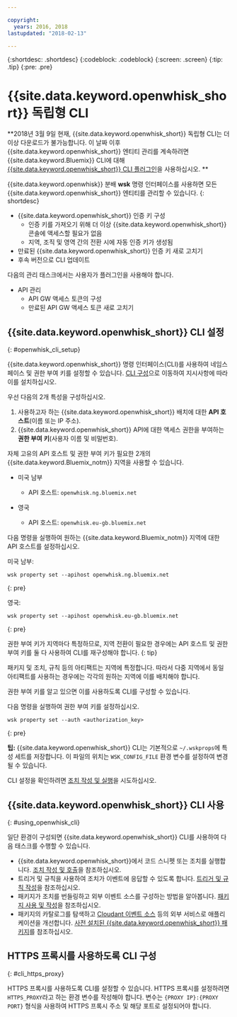 ```yaml
---

copyright:
  years: 2016, 2018
lastupdated: "2018-02-13"

---
```


{:shortdesc: .shortdesc}
{:codeblock: .codeblock}
{:screen: .screen}
{:tip: .tip}
{:pre: .pre}

# {{site.data.keyword.openwhisk_short}} 독립형 CLI

**2018년 3월 9일 현재, {{site.data.keyword.openwhisk_short}} 독립형 CLI는 더 이상 다운로드가 불가능합니다. 이 날짜 이후 {{site.data.keyword.openwhisk_short}} 엔티티 관리를 계속하려면 {{site.data.keyword.Bluemix}} CLI에 대해 [{{site.data.keyword.openwhisk_short}} CLI 플러그인](./bluemix_cli.html)을 사용하십시오. **

{{site.data.keyword.openwhisk}} 분배 **wsk** 명령 인터페이스를 사용하면 모든 {{site.data.keyword.openwhisk_short}} 엔티티를 관리할 수 있습니다.
{: shortdesc}

<!--
This service is deprecated: All instances of this service are deprecated. Existing instances can be used until 09 December 2016. For more information, see the [deprecation announcement blog](http://www.com){: new_window}.
{:deprecated}

IBM recommends that you use the new [{{site.data.keyword.openwhisk_short}} plug-in for the {{site.data.keyword.Bluemix_notm}} CLI](./bluemix_cli.html) to manage {{site.data.keyword.openwhisk_short}} entities. The following management tasks are easier if you use the plugin.
{: tip}
-->

* {{site.data.keyword.openwhisk_short}} 인증 키 구성
  * 인증 키를 가져오기 위해 더 이상 {{site.data.keyword.openwhisk_short}} 콘솔에 액세스할 필요가 없음
  * 지역, 조직 및 영역 간의 전환 시에 자동 인증 키가 생성됨
* 만료된 {{site.data.keyword.openwhisk_short}} 인증 키 새로 고치기
* 후속 버전으로 CLI 업데이트


다음의 관리 태스크에서는 사용자가 플러그인을 사용해야 합니다. 

* API 관리
  * API GW 액세스 토큰의 구성
  * 만료된 API GW 액세스 토큰 새로 고치기

## {{site.data.keyword.openwhisk_short}} CLI 설정 
{: #openwhisk_cli_setup}

{{site.data.keyword.openwhisk_short}} 명령 인터페이스(CLI)를 사용하여 네임스페이스 및 권한 부여 키를 설정할 수 있습니다. [CLI 구성](https://console.bluemix.net/openwhisk/cli?loadWsk=true)으로 이동하여 지시사항에 따라 이를 설치하십시오.


우선 다음의 2개 특성을 구성하십시오. 

1. 사용하고자 하는 {{site.data.keyword.openwhisk_short}} 배치에 대한 **API 호스트**(이름 또는 IP 주소). 
2. {{site.data.keyword.openwhisk_short}} API에 대한 액세스 권한을 부여하는 **권한 부여 키**(사용자 이름 및 비밀번호). 

자체 고유의 API 호스트 및 권한 부여 키가 필요한 2개의 {{site.data.keyword.Bluemix_notm}} 지역을 사용할 수 있습니다. 

* 미국 남부
  * API 호스트: `openwhisk.ng.bluemix.net`

* 영국
  * API 호스트: `openwhisk.eu-gb.bluemix.net`

다음 명령을 실행하여 원하는 {{site.data.keyword.Bluemix_notm}} 지역에 대한 API 호스트를 설정하십시오. 

미국 남부:
```
wsk property set --apihost openwhisk.ng.bluemix.net
```
{: pre} 

영국:
```
wsk property set --apihost openwhisk.eu-gb.bluemix.net
```
{: pre}

권한 부여 키가 지역마다 특정하므로, 지역 전환이 필요한 경우에는 API 호스트 및 권한 부여 키를 둘 다 사용하여 CLI를 재구성해야 합니다.
{: tip}

패키지 및 조치, 규칙 등의 아티팩트는 지역에 특정합니다. 따라서 다중 지역에서 동일 아티팩트를 사용하는 경우에는 각각의 원하는 지역에 이를 배치해야 합니다. 

권한 부여 키를 알고 있으면 이를 사용하도록 CLI를 구성할 수 있습니다.  

다음 명령을 실행하여 권한 부여 키를 설정하십시오. 

```
wsk property set --auth <authorization_key>
```
{: pre}

**팁:** {{site.data.keyword.openwhisk_short}} CLI는 기본적으로 `~/.wskprops`에 특성 세트를 저장합니다. 이 파일의 위치는 `WSK_CONFIG_FILE` 환경 변수를 설정하여 변경될 수 있습니다.  

CLI 설정을 확인하려면 [조치 작성 및 실행](./index.html#openwhisk_start_hello_world)을 시도하십시오. 

## {{site.data.keyword.openwhisk_short}} CLI 사용
{: #using_openwhisk_cli}

일단 환경이 구성되면 {{site.data.keyword.openwhisk_short}} CLI를 사용하여 다음 태스크를 수행할 수 있습니다. 

* {{site.data.keyword.openwhisk_short}}에서 코드 스니펫 또는 조치를 실행합니다. [조치 작성 및 호출](./openwhisk_actions.html)을 참조하십시오. 
* 트리거 및 규칙을 사용하여 조치가 이벤트에 응답할 수 있도록 합니다. [트리거 및 규칙 작성](./openwhisk_triggers_rules.html)을 참조하십시오. 
* 패키지가 조치를 번들링하고 외부 이벤트 소스를 구성하는 방법을 알아봅니다. [패키지 사용 및 작성](./openwhisk_packages.html)을 참조하십시오.
* 패키지의 카탈로그를 탐색하고 [Cloudant 이벤트 소스](./openwhisk_cloudant.html) 등의 외부 서비스로 애플리케이션을 개선합니다. [사전 설치된 {{site.data.keyword.openwhisk_short}} 패키지](./openwhisk_catalog.html)를 참조하십시오. 

## HTTPS 프록시를 사용하도록 CLI 구성
{: #cli_https_proxy}

HTTPS 프록시를 사용하도록 CLI를 설정할 수 있습니다. HTTPS 프록시를 설정하려면 `HTTPS_PROXY`라고 하는 환경 변수를 작성해야 합니다. 변수는 `{PROXY IP}:{PROXY PORT}` 형식을 사용하여 HTTPS 프록시 주소 및 해당 포트로 설정되어야 합니다. 
